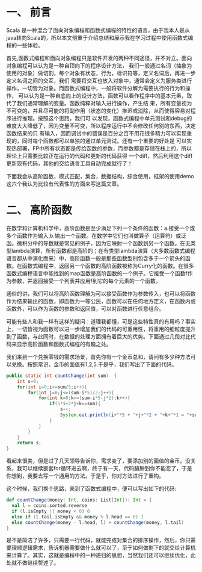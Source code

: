 # 一、	前言
Scala 是一种混合了面向对象编程和函数式编程的特性的语言，由于我本人是从java转向Scala的，所以本文侧重于介绍总结和展示我在学习过程中使用函数式编程的一些体验。  

首先,函数式编程和面向对象编程只是软件开发的两种不同途径，并不对立。面向对象编程可以认为是一种自顶向下的程序设计方法，
我们一般通过名词（抽象为使用的对象）做切割，每个对象有状态，行为，标识符等，定义名词后，再进一步定义名词之间的交互，我们
需要将交互也放入对象中，通常会定义为服务类进行操作，一切皆为对象。而函数式编程中，一般将软件分解为需要执行的行为和操作，
可以认为是一种自底向上的设计方法，函数可以看作程序中的基本元素，取代了我们通常理解的变量。函数纯粹对输入进行操作，产生结
果，所有变量视为不可变的，并且尽可能的将副作用（状态的变化）推迟或消除，从而使得容易对程序进行推理。按照这个思路，我们可
以发现，函数式编程中单元测试和debug的难度大大降低了，因为变量不可变，所以程序运行中不会修改任何别的东西，决定函数结果的只
有输入，因而调试中的错误是百分之百不用花很多精力可以实现重现的，同时每个函数都可以单独的通过单元测试。还有一个重要的好处是
可以实现热部署，FP中所有状态都是传给函数的参数，而参数都是存储在栈上的，所以理论上只需要比较正在运行的代码和更新的代码获得
一个diff，然后利用这个diff更新现有代码，其他的交给语言工具自动完成就行了！  

下面我会从高阶函数，模式匹配，集合，数据结构，综合使用，框架的使用demo这六个我认为比较有代表性的方面来写这篇文章。  

# 二、 高阶函数
在数学和计算机科学中，高阶函数是至少满足下列一个条件的函数：a.接受一个或多个函数作为输入,b.输出一个函数。在数学中它们也叫做算子（运算符）或泛函。微积分中的导数就是常见的例子，因为它映射一个函数到另一个函数。在无类型lambda演算，所有函数都是高阶的；在有类型lambda演算（大多数函数式编程语言都从中演化而来）中，高阶函数一般是那些函数型别包含多于一个箭头的函数。在函数式编程中，返回另一个函数的高阶函数被称为Curry化的函数。在很多函数式编程语言中能找到的map函数是高阶函数的一个例子。它接受一个函数f作为参数，并返回接受一个列表并应用f到它的每个元素的一个函数。  

通俗的讲，我们可以将高阶函数理解为可以接受函数作为参数传入，也可以将函数作为结果输出的函数，即函数为一等公民，函数可以在任何地方定义，在函数内或函数外，可以作为函数的参数和返回值，可以对函数进行任意组合。  

可能有些人和我一样有这样的疑问：道理我都懂，可是这些特性真的有用吗？事实上，一切皆视为函数可以进一步增加我们的代码的可重用性，将重用的细粒度提升到了函数，与此同时，在数据的处理方面拥有着巨大的优势。下面通过几段对比代码来显示高阶函数和函数式编程的有趣之处。  

我们来到一个兑换零钱的需求场景，首先你有一个金币总和，请问有多少种方法可以兑换。按照常识，金币的面值有1,2,5.于是乎，我们写出了下面的代码。
``` java
public static int countChange(int sum)  {
    int s=0;
    for(int i=0;i<=sum/5;i++){
        for(int j=0;j<=(sum-i*5)/2;j++){
            for(int k=0;k<=(sum-i*5-j*2);k++){
                if(5*i+2*j+k==sum){
                    s++;
                    System.out.println(i+"*5 + "+j+"*2 + "+k+"*1 = "+sum);
                }
            }
        }
    }
    return s;
}
```
看起来很美，但是过了几天领导告诉你，需求变了，要添加别的面值的金币。没关系，我可以继续嵌套for循环进去啊，终于有一天，代码臃肿到你不能忍了，于是你想到，我要去写一个通用的方法。于是乎，你对方法进行了重构。  

这个时候，我们换个思路，来到了函数式编程中，便可以写出如下的代码:
``` scala
def countChange(money: Int, coins: List[Int]): Int = {
  val l = coins.sorted.reverse
  if (l.isEmpty || money < 0) 0
  else if (l.tail.isEmpty && money % l.head == 0) 1
  else countChange(money - l.head, l) + countChange(money, l.tail)
}
```
是不是简洁了许多，只需要一行代码，就能完成对集合的排序操作，然后，你只需要理顺逻辑需求，告诉机器需要做什么就可以了，至于如何做剩下的就交给计算机来计算了。其实，这就是编程中的一种递归的思想，当然我们还可以继续优化，此处就不做继续赘述了。







